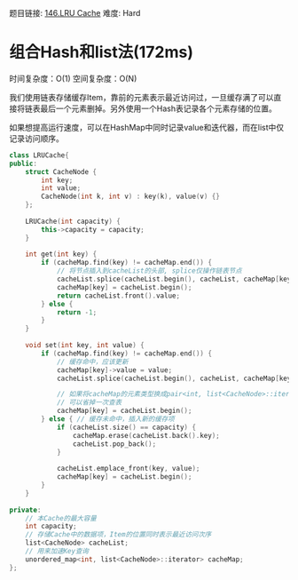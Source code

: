 题目链接: [146.LRU Cache][1]
难度: Hard

# 组合Hash和list法(172ms)
时间复杂度：O(1)
空间复杂度：O(N)

我们使用链表存储缓存Item，靠前的元素表示最近访问过，一旦缓存满了可以直接将链表最后一个元素删掉。另外使用一个Hash表记录各个元素存储的位置。

如果想提高运行速度，可以在HashMap中同时记录value和迭代器，而在list中仅记录访问顺序。

```cpp
class LRUCache{
public:
    struct CacheNode {
        int key;
        int value;
        CacheNode(int k, int v) : key(k), value(v) {}
    };
    
    LRUCache(int capacity) {
        this->capacity = capacity;    
    }
    
    int get(int key) {
        if (cacheMap.find(key) != cacheMap.end()) {
            // 将节点插入到cacheList的头部, splice仅操作链表节点
            cacheList.splice(cacheList.begin(), cacheList, cacheMap[key]);
            cacheMap[key] = cacheList.begin();
            return cacheList.front().value;
        } else {
            return -1;
        }
    }
    
    void set(int key, int value) {
        if (cacheMap.find(key) != cacheMap.end()) {
            // 缓存命中，应该更新
            cacheMap[key]->value = value;
            cacheList.splice(cacheList.begin(), cacheList, cacheMap[key]);

            // 如果将cacheMap的元素类型换成pair<int, list<CacheNode>::iterator>，那么
            // 可以省掉一次查表
            cacheMap[key] = cacheList.begin();
        } else { // 缓存未命中，插入新的缓存项
            if (cacheList.size() == capacity) {
                cacheMap.erase(cacheList.back().key);
                cacheList.pop_back();
            }
            
            cacheList.emplace_front(key, value);
            cacheMap[key] = cacheList.begin();
        }
    }
    
private:
    // 本Cache的最大容量
    int capacity;
    // 存储Cache中的数据项，Item的位置同时表示最近访问次序
    list<CacheNode> cacheList;
    // 用来加速Key查询
    unordered_map<int, list<CacheNode>::iterator> cacheMap;
};
```

[1]: https://leetcode.com/problems/lru-cache/